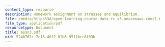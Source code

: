 ```yaml
---
content_type: resource
description: Homework assignment on stresses and equilibrium.
file: /media/https%3A/open-learning-course-data-rc.s3.amazonaws.com/1-050-engineering-mechanics-i-fall-2007/5248762c7c1340f201b69511bcc8f03b_assn3.pdf
file_type: application/pdf
resourcetype: Document
title: assn3.pdf
uid: 5248762c-7c13-40f2-01b6-9511bcc8f03b
---
```

